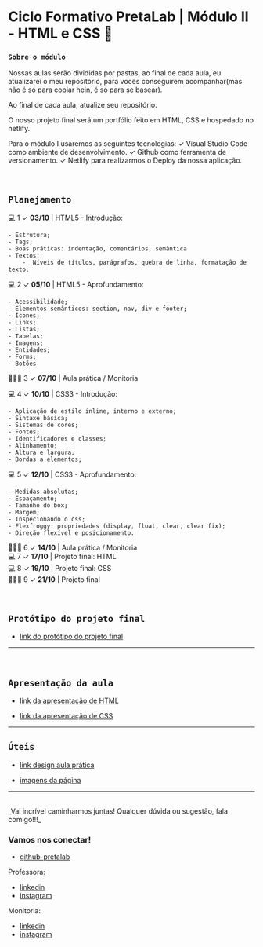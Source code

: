 # Ciclo Formativo PretaLab | Módulo II - HTML e CSS 🚀 

### `Sobre o módulo` 
Nossas aulas serão divididas por pastas, ao final de cada aula, eu atualizarei o meu reposítório, para vocês conseguirem acompanhar(mas não é só para copiar hein, é só para se basear).

Ao final de cada aula, atualize seu repositório.

O nosso projeto final será um portfólio feito em HTML, CSS e hospedado no netlify.

Para o módulo I usaremos as seguintes tecnologias:
✓		Visual Studio Code como ambiente de desenvolvimento.
✓		Github como ferramenta de versionamento.
✓		Netlify para realizarmos o Deploy da nossa aplicação.

<br>

## `Planejamento`

💻 1 ✓ **03/10** | HTML5 - Introdução:

    - Estrutura;
    - Tags;
    - Boas práticas: indentação, comentários, semântica
    - Textos:
        -  Níveis de títulos, parágrafos, quebra de linha, formatação de texto;

💻 2 ✓ **05/10** | HTML5 - Aprofundamento:

    - Acessibilidade;
    - Elementos semânticos: section, nav, div e footer;
    - Ícones;
    - Links;
    - Listas;
    - Tabelas;
    - Imagens;
    - Entidades;
    - Forms;
    - Botões 

👩🏾‍💻 3 ✓ **07/10** | Aula prática / Monitoria

💻 4 ✓ **10/10** | CSS3 - Introdução:

    - Aplicação de estilo inline, interno e externo;
    - Sintaxe básica;
    - Sistemas de cores;
    - Fontes;
    - Identificadores e classes;
    - Alinhamento;
    - Altura e largura;
    - Bordas a elementos;

💻 5 ✓ **12/10** | CSS3 - Aprofundamento:

    - Medidas absolutas;
    - Espaçamento;
    - Tamanho do box;
    - Margem;
    - Inspecionando o css;
    - Flexfroggy: propriedades (display, float, clear, clear fix);
    - Direção flexível e posicionamento.

👩🏾‍💻 6 ✓ **14/10** | Aula prática / Monitoria<br>
💻 7 ✓ **17/10** | Projeto final: HTML<br>
💻 8 ✓ **19/10** | Projeto final: CSS<br>
👩🏾‍💻 9 ✓ **21/10** | Projeto final<br>

<br>

## `Protótipo do projeto final`

- [link do protótipo do projeto final](https://www.figma.com/file/dykEV9jRKyK7K83CQ74zfP/Portfolio-Ciclo-Formativo-II---M%C3%B3dulo-I?node-id=0%3A1)

---

<br>

## `Apresentação da aula`

- [link da apresentação de HTML](https://docs.google.com/presentation/d/1WPeYBMtghhJF4ZfanXuX7Gn8szOMeJDeo1rEksgJYPw/edit?usp=sharing)

- [link da apresentação de CSS](https://docs.google.com/presentation/d/1m9uZv7qmcEnHBZsgU-jVuyD2WIlvL-HTdBMvhAB6NKU/edit?usp=sharing)

---

## `Úteis`

- [link design aula prática](https://www.figma.com/file/HPDdnifsLW7LYgTR0zMR7B/CFPL--aula-pratica?type=design&node-id=1%3A1044&mode=design&t=rPZn6vu5Cj428A8t-1)

- [imagens da página](https://wetransfer.com/downloads/a50c815b336e6fa3bac7edafb8353c0620231007030010/aa56025c2b4a041674acfa223b6b5aff20231007030031/b88c9c?trk=TRN_TDL_01&utm_campaign=TRN_TDL_01&utm_medium=email&utm_source=sendgrid)

---
<br>
_Vai incrível caminharmos juntas! Qualquer dúvida ou sugestão, fala comigo!!!_
<br>

### Vamos nos conectar!

- [github-pretalab](https://github.com/asilvaolabi)

Professora: 
- [linkedin](https://www.linkedin.com/in/gabriela-alves-b81b45140)
- [instagram](www.instagram.com/cabsquanto)

Monitoria:
- [linkedin](https://www.linkedin.com/in/anabsantoss)
- [instagram](www.instagram.com/anabiax01)

<br>
